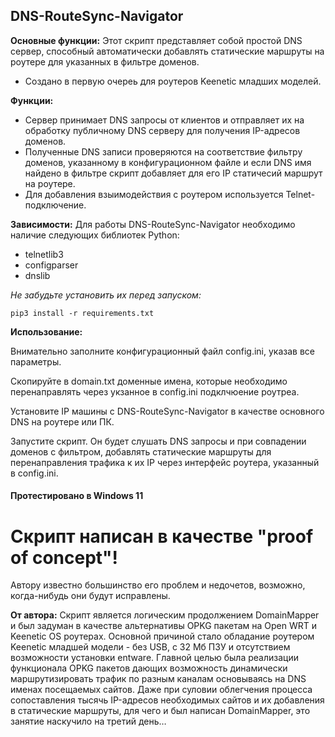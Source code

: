## DNS-RouteSync-Navigator


**Основные функции:** Этот скрипт представляет собой простой DNS сервер, способный автоматически добавлять статические маршруты на роутере для указанных в фильтре доменов.
- Создано в первую очереь для роутеров Keenetic младших моделей.

**Функции:**
- Сервер принимает DNS запросы от клиентов и отправляет их на обработку публичному DNS серверу для получения IP-адресов доменов.
- Полученные DNS записи проверяются на соответствие фильтру доменов, указанному в конфигурационном файле и если DNS имя найдено в фильтре скрипт добавляет для его IP статичесий маршрут на роутере.
- Для добавления взыимодействия с роутером используется Telnet-подключение.

**Зависимости:** Для работы DNS-RouteSync-Navigator необходимо наличие следующих библиотек Python:
- telnetlib3
- configparser
- dnslib

*Не забудьте установить их перед запуском:*
```
pip3 install -r requirements.txt
```

**Использование:**

Внимательно заполните конфигурационный файл config.ini, указав все параметры.

Скопируйте в domain.txt доменные имена, которые необходимо перенаправлять через укзанное в config.ini подклчюение роутреа.

Установите IP машины с DNS-RouteSync-Navigator в качестве основного DNS на роутере или ПК.

Запустите скрипт. Он будет слушать DNS запросы и при совпадении доменов с фильтром, добавлять статические маршруты для перенаправления трафика к их IP через интерфейс роутера, указанный в config.ini.

#### Протестировано в Windows 11


# Скрипт написан в качестве "proof of concept"!
Автору известно большинство его проблем и недочетов, возможно, когда-нибудь они будут исправлены.

**От автора:** Скрипт является логическим продолжением DomainMapper и был задуман в качестве альтернативы OPKG пакетам на Open WRT и Keenetic OS роутерах.
Основной причиной стало обладание роутером Keenetic младшей модели - без USB, с 32 Мб ПЗУ и отсутствием возможности установки entware.
Главной целью была реализации функционала OPKG пакетов дающих возможность динамически маршрутизировать трафик по разным каналам основываясь на DNS именах посещаемых сайтов.
Даже при суловии облегчения процесса сопоставления тысячь IP-адресов необходимых сайтов и их добавления в статические маршруты, для чего и был написан DomainMapper, это занятие наскучило на третий день…

